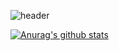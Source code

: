 ![header](https://capsule-render.vercel.app/api?type=slice&color=gradient&text=%20YgKim%20%20&height=200&fontSize=100)

[![Anurag's github stats](https://github-readme-stats.vercel.app/api?username=modec28&show_icons=true&theme=vue)](https://github.com/modec28/github-readme-stats)
